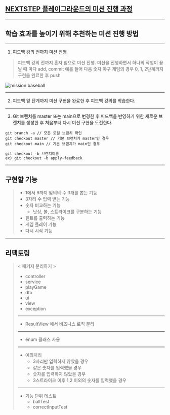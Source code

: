 ## [NEXTSTEP 플레이그라운드의 미션 진행 과정](https://github.com/next-step/nextstep-docs/blob/master/playground/README.md)

---
## 학습 효과를 높이기 위해 추천하는 미션 진행 방법

---
1. 피드백 강의 전까지 미션 진행 
> 피드백 강의 전까지 혼자 힘으로 미션 진행. 미션을 진행하면서 하나의 작업이 끝날 때 마다 add, commit
> 예를 들어 다음 숫자 야구 게임의 경우 0, 1, 2단계까지 구현을 완료한 후 push

![mission baseball](https://raw.githubusercontent.com/next-step/nextstep-docs/master/playground/images/mission_baseball.png)

---
2. 피드백 앞 단계까지 미션 구현을 완료한 후 피드백 강의를 학습한다.

---
3. Git 브랜치를 master 또는 main으로 변경한 후 피드백을 반영하기 위한 새로운 브랜치를 생성한 후 처음부터 다시 미션 구현을 도전한다.

```
git branch -a // 모든 로컬 브랜치 확인
git checkout master // 기본 브랜치가 master인 경우
git checkout main // 기본 브랜치가 main인 경우

git checkout -b 브랜치이름
ex) git checkout -b apply-feedback
```
---
## 구현할 기능
> - 1에서 9까지 임의의 수 3개를 뽑는 기능
> - 3자리 수 입력 받는 기능
> - 숫자 비교하는 기능
>   - 낫싱, 볼, 스트라이크를 구분하는 기능
> - 힌트를 출력하는 기능
> - 게임 플레이 기능
> - 다시 시작 기능
---
## 리팩토링
> < 패키지 분리하기 >
> - controller
> - service
> - playGame
> - dto
> - ui
> - view
> - exception
> - --
> - ResultView 에서 비즈니스 로직 분리
> - --
> - enum 클래스 사용
> - --
> - 예외처리
>   - 3자리만 입력하지 않았을 경우
>   - 같은 숫자를 입력했을 경우
>   - 숫자를 입력하지 않았을 경우
>   - 3스트라이크 이후 1,2 이외의 숫자를 입력했을 경우
> - --
> - 기능 단위 테스트
>   - ballTest
>   - correctInputTest




